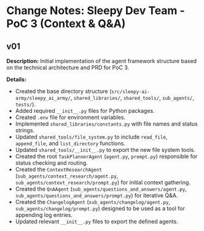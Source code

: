 # Change Notes: Sleepy Dev Team - PoC 3 (Context & Q&A)

## v01

**Description:** Initial implementation of the agent framework structure based on the technical architecture and PRD for PoC 3.

**Details:**
*   Created the base directory structure (`src/sleepy-ai-army/sleepy_ai_army/`, `shared_libraries/`, `shared_tools/`, `sub_agents/`, `tests/`).
*   Added required `__init__.py` files for Python packages.
*   Created `.env` file for environment variables.
*   Implemented `shared_libraries/constants.py` with file names and status strings.
*   Updated `shared_tools/file_system.py` to include `read_file`, `append_file`, and `list_directory` functions.
*   Updated `shared_tools/__init__.py` to export the new file system tools.
*   Created the root `TaskPlannerAgent` (`agent.py`, `prompt.py`) responsible for status checking and routing.
*   Created the `ContextResearchAgent` (`sub_agents/context_research/agent.py`, `sub_agents/context_research/prompt.py`) for initial context gathering.
*   Created the `QnAAgent` (`sub_agents/questions_and_answers/agent.py`, `sub_agents/questions_and_answers/prompt.py`) for iterative Q&A.
*   Created the `ChangelogAgent` (`sub_agents/changelog/agent.py`, `sub_agents/changelog/prompt.py`) designed to be used as a tool for appending log entries.
*   Updated relevant `__init__.py` files to export the defined agents.